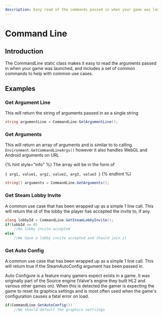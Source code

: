 ```yaml
---
description: Easy read of the commands passed in when your game was launched
---
```


# Command Line

## Introduction

The CommandLine static class makes it easy to read the arguments passed in when your game was launched, and includes a set of common commands to help with common use cases.

## Examples

### Get Argument Line

This will return the string of arguments passed in as a single string

```csharp
string argumentLine = CommandLine.GetArgumentLine();
```

### Get Arguments

This will return an array of arguments and is similar to to calling `Environment.GetCommandLineArgs()` however it also handles WebGL and Android arguments on URL

{% hint style="info" %}
The array will be in the form of

`{ arg1, value1, arg2, value2, arg3, value3 }`
{% endhint %}

```csharp
string[] arguments = CommandLine.GetArguments();
```

### Get Steam Lobby Invite

A common use case that has been wrapped up as a simple 1 line call. This will return the id of the lobby the player has accepted the invite to, if any.&#x20;

```csharp
ulong lobbyId = CommandLine.GetSteamLobbyInvite();
if(lobbId == 0)
    //No lobby invite accepted
else
    //We have a lobby invite accepted and should join it
```

### Get Auto Config

A common use case that has been wrapped up as a simple 1 line call. This will return true if the SteamAutoConfig argument has been passed in.&#x20;

Auto Configure is a feature many gamers expect exists in a game. It was originally part of the Source engine (Valve's engine they built HL2 and various other games on). When this is detected the gamer is expecting the game to reset its graphics settings and is most often used when the game's configuration causes a fatal error on load.

```csharp
if(CommandLine.GetAutoConfig())
    //We should default the graphics settiings
```
